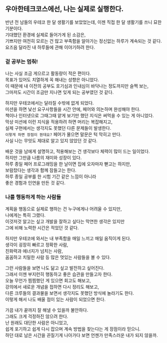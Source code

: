 ## 우아한테크코스에선, 나는 실제로 실행한다.
반년 전 남들의 우테코 한 달 생활기를 보았었는데, 이젠 직접 한 달 생활기를 쓰니 묘한 기분이다.  
기대했던 환경에 실제로 들어가게 된 소감은,  
기쁘지만 여전히 모르는 건 많고 부족함을 알아가는 정신없는 하루가 계속되는 것 같다.  
요즈음 달라진 내 하루들에 관해 이야기하려 한다.

### 겉 공부는 멈춰!
나는 사실 조금 게으르고 활동량이 적은 편이다.  
목표가 있어도 치열하게 꼭 해내는 성향은 아니었다.  
이 때문에 내 이전의 공부도 호기심과 인내심이 바닥나는 정도까지만 슬쩍 보는,  
그마저도 시간이 조금만 지나면 잊게 되는 공부였던 것 같다.

하지만 우테코에서는 달라질 수밖에 없게 되었다.  
미션을 하면 낯선 요구사항들을 시간 안에, 페어와 의논하며 완성해야 한다.  
책이나 인터넷으로 그때그때 얕게 보기만 했던 지식은 써먹을 수 있는 게 아니었다.  
막상 미션에 이런 지식을 적용하려 하면 머리는 복잡해지고,  
실제 구현에서는 생각지도 못했던 다른 문제들이 발생한다.  
`이렇게 하면 장점이 뭔데요?` 페어가 물으면 말문은 턱 막히고 만다.  
사실 나는 무엇도 제대로 알고 있지 않았던 것 같다.  

배운 것을 남에게 설명하고, 적용해보는 건 생각보다 체력이 많이 드는 일이었다.  
하지만 그만큼 나름의 재미와 성장이 있다.  
하루 종일 페어 프로그래밍을 한 날이면 집에 오자마자 뻗고는 하지만,  
보람찼다는 생각과 함께 잠들고는 한다.  
하루 종일 공부를 한 시험 기간 같은 느낌이 아니라  
좋은 경험과 인연을 만든 것 같다.

### 나를 행동하게 하는 사람들
계획을 행동으로 실제로 행하는 건 누구에게나 어려울 수 있지만,  
나에게는 특히 그랬다.  
이것저것 알고는 싶고 개발을 잘하고 싶다는 막연한 생각은 있지만  
그에 비해 노력한 시간은 적었던 것 같다.  

하지만 우테코에 와서는 내 부족함을 매일 느끼고 매일 움직이게 된다.  
생각이 굉장히 빠르고 정확한 사람,  
친화력과 에너지가 넘치는 사람,  
꼼꼼하고 치밀한 사람 등 많은 멋있는 사람들을 볼 수 있다.  

그런 사람들을 보면 나도 닮고 싶고 발전하고 싶어진다.  
그래서 이젠 부지런히 행동하고 좋은 습관을 만들고자 한다.  
오늘 무언가 찜찜했던 게 있으면 회고도 해보고,  
강의에서 새로운 개념을 접하면 다시 정리도 해보고,  
다른 크루들의 결과물을 보면서 생각지도 못했던 방식에 놀라기도 한다.  
이렇게 해서 나도 배울 점이 있는 사람이 되었으면 한다.  

가끔 내가 끝까지 잘 해낼 수 있을까 불안하다.  
그래도 크게 걱정하진 않으려 한다.   
난 원래도 대단한 사람은 아니었고,   
쉽게 포기하고 쉽게 다시 잡으며 계속 방법을 찾는다는 게 장점이라 믿으니.  
하던 대로 남은 시간을 끈질기게 나아가다 보면 언젠가 만족스러운 내가 되지 않을까.  

